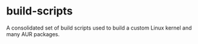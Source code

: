 # build-scripts
A consolidated set of build scripts used to build a custom Linux kernel and many AUR packages.
